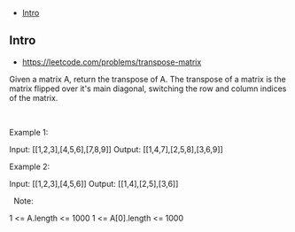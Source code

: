 - [Intro](#intro)

## Intro

- https://leetcode.com/problems/transpose-matrix

Given a matrix A, return the transpose of A.
The transpose of a matrix is the matrix flipped over it's main diagonal, switching the row and column indices of the matrix.


 

Example 1:

Input: [[1,2,3],[4,5,6],[7,8,9]]
Output: [[1,4,7],[2,5,8],[3,6,9]]


Example 2:

Input: [[1,2,3],[4,5,6]]
Output: [[1,4],[2,5],[3,6]]

 
Note:

1 <= A.length <= 1000
1 <= A[0].length <= 1000


